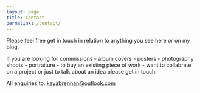 ```yaml
---
layout: page
title: Contact
permalink: /contact/
---
```

Please feel free get in touch in relation to anything you see here or on my blog.

If you are looking for commissions - album covers - posters - photography shoots - portraiture - to buy an existing piece of work - want to collabrate on a project or just to talk about an idea please get in touch.

All enquiries to: <a style="color:green" href="mailto:kayabrennan@outlook.com">kayabrennan@outlook.com</a>

